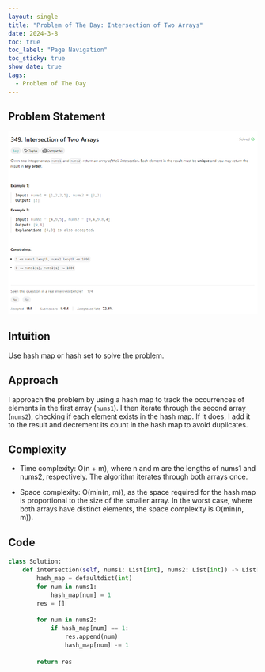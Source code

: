 ```yaml
---
layout: single
title: "Problem of The Day: Intersection of Two Arrays"
date: 2024-3-8
toc: true
toc_label: "Page Navigation"
toc_sticky: true
show_date: true
tags:
  - Problem of The Day
---
```


## Problem Statement

![problem-349](/assets/images/2024-03-09_16-22-22-problem-349.png)

## Intuition

Use hash map or hash set to solve the problem.

## Approach

I approach the problem by using a hash map to track the occurrences of elements in the first array (`nums1`). I then iterate through the second array (`nums2`), checking if each element exists in the hash map. If it does, I add it to the result and decrement its count in the hash map to avoid duplicates.

## Complexity

- Time complexity:
  O(n + m), where n and m are the lengths of nums1 and nums2, respectively. The algorithm iterates through both arrays once.

- Space complexity:
  O(min(n, m)), as the space required for the hash map is proportional to the size of the smaller array. In the worst case, where both arrays have distinct elements, the space complexity is O(min(n, m)).

## Code

```python
class Solution:
    def intersection(self, nums1: List[int], nums2: List[int]) -> List[int]:
        hash_map = defaultdict(int)
        for num in nums1:
            hash_map[num] = 1
        res = []

        for num in nums2:
            if hash_map[num] == 1:
                res.append(num)
                hash_map[num] -= 1

        return res

```
